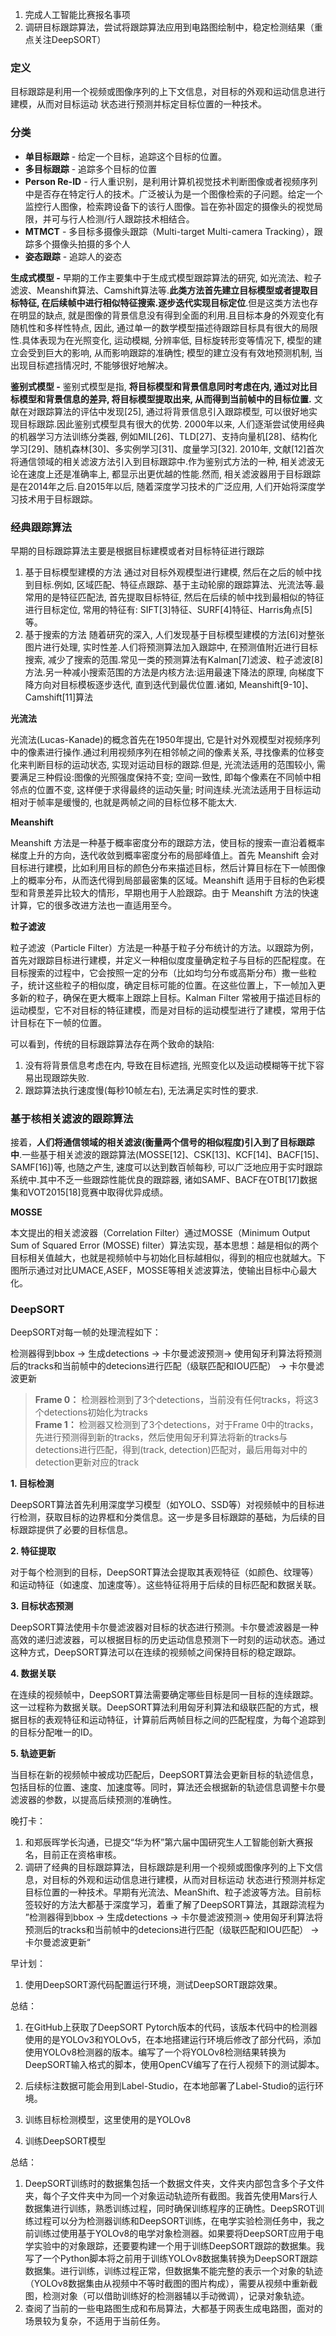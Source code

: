 1. 完成人工智能比赛报名事项
2. 调研目标跟踪算法，尝试将跟踪算法应用到电路图绘制中，稳定检测结果（重点关注DeepSORT）

### 定义

目标跟踪是利用一个视频或图像序列的上下文信息，对目标的外观和运动信息进行建模，从而对目标运动 状态进行预测并标定目标位置的一种技术。

### 分类

- **单目标跟踪** - 给定一个目标，追踪这个目标的位置。
- **多目标跟踪** - 追踪多个目标的位置
- **Person Re-ID** - 行人重识别，是利用计算机视觉技术判断图像或者视频序列中是否存在特定行人的技术。广泛被认为是一个图像检索的子问题。给定一个监控行人图像，检索跨设备下的该行人图像。旨在弥补固定的摄像头的视觉局限，并可与行人检测/行人跟踪技术相结合。
- **MTMCT** - 多目标多摄像头跟踪（Multi-target Multi-camera Tracking），跟踪多个摄像头拍摄的多个人
- **姿态跟踪** - 追踪人的姿态

**生成式模型 -** 早期的工作主要集中于生成式模型跟踪算法的研究, 如光流法、粒子滤波、Meanshift算法、Camshift算法等.**此类方法首先建立目标模型或者提取目标特征, 在后续帧中进行相似特征搜索.逐步迭代实现目标定位**.但是这类方法也存在明显的缺点, 就是图像的背景信息没有得到全面的利用.且目标本身的外观变化有随机性和多样性特点, 因此, 通过单一的数学模型描述待跟踪目标具有很大的局限性.具体表现为在光照变化, 运动模糊, 分辨率低, 目标旋转形变等情况下, 模型的建立会受到巨大的影响, 从而影响跟踪的准确性; 模型的建立没有有效地预测机制, 当出现目标遮挡情况时, 不能够很好地解决。

**鉴别式模型 -** 鉴别式模型是指, **将目标模型和背景信息同时考虑在内, 通过对比目标模型和背景信息的差异, 将目标模型提取出来, 从而得到当前帧中的目标位置.** 文献在对跟踪算法的评估中发现[25], 通过将背景信息引入跟踪模型, 可以很好地实现目标跟踪.因此鉴别式模型具有很大的优势. 2000年以来, 人们逐渐尝试使用经典的机器学习方法训练分类器, 例如MIL[26]、TLD[27]、支持向量机[28]、结构化学习[29]、随机森林[30]、多实例学习[31]、度量学习[32]. 2010年, 文献[12]首次将通信领域的相关滤波方法引入到目标跟踪中.作为鉴别式方法的一种, 相关滤波无论在速度上还是准确率上, 都显示出更优越的性能.然而, 相关滤波器用于目标跟踪是在2014年之后.自2015年以后, 随着深度学习技术的广泛应用, 人们开始将深度学习技术用于目标跟踪。

### 经典跟踪算法

早期的目标跟踪算法主要是根据目标建模或者对目标特征进行跟踪

1. 基于目标模型建模的方法 通过对目标外观模型进行建模, 然后在之后的帧中找到目标.例如, 区域匹配、特征点跟踪、基于主动轮廓的跟踪算法、光流法等.最常用的是特征匹配法, 首先提取目标特征, 然后在后续的帧中找到最相似的特征进行目标定位, 常用的特征有: SIFT[3]特征、SURF[4]特征、Harris角点[5]等。
2. 基于搜索的方法 随着研究的深入, 人们发现基于目标模型建模的方法[6]对整张图片进行处理, 实时性差.人们将预测算法加入跟踪中, 在预测值附近进行目标搜索, 减少了搜索的范围.常见一类的预测算法有Kalman[7]滤波、粒子滤波[8]方法.另一种减小搜索范围的方法是内核方法:运用最速下降法的原理, 向梯度下降方向对目标模板逐步迭代, 直到迭代到最优位置.诸如, Meanshift[9-10]、Camshift[11]算法

  

**光流法**

光流法(Lucas-Kanade)的概念首先在1950年提出, 它是针对外观模型对视频序列中的像素进行操作.通过利用视频序列在相邻帧之间的像素关系, 寻找像素的位移变化来判断目标的运动状态, 实现对运动目标的跟踪.但是, 光流法适用的范围较小, 需要满足三种假设:图像的光照强度保持不变; 空间一致性, 即每个像素在不同帧中相邻点的位置不变, 这样便于求得最终的运动矢量; 时间连续.光流法适用于目标运动相对于帧率是缓慢的, 也就是两帧之间的目标位移不能太大.

  

**Meanshift**

Meanshift 方法是一种基于概率密度分布的跟踪方法，使目标的搜索一直沿着概率梯度上升的方向，迭代收敛到概率密度分布的局部峰值上。首先 Meanshift 会对目标进行建模，比如利用目标的颜色分布来描述目标，然后计算目标在下一帧图像上的概率分布，从而迭代得到局部最密集的区域。Meanshift 适用于目标的色彩模型和背景差异比较大的情形，早期也用于人脸跟踪。由于 Meanshift 方法的快速计算，它的很多改进方法也一直适用至今。

  

**粒子滤波**

粒子滤波（Particle Filter）方法是一种基于粒子分布统计的方法。以跟踪为例，首先对跟踪目标进行建模，并定义一种相似度度量确定粒子与目标的匹配程度。在目标搜索的过程中，它会按照一定的分布（比如均匀分布或高斯分布）撒一些粒子，统计这些粒子的相似度，确定目标可能的位置。在这些位置上，下一帧加入更多新的粒子，确保在更大概率上跟踪上目标。Kalman Filter 常被用于描述目标的运动模型，它不对目标的特征建模，而是对目标的运动模型进行了建模，常用于估计目标在下一帧的位置。

  

可以看到，传统的目标跟踪算法存在两个致命的缺陷:

1. 没有将背景信息考虑在内, 导致在目标遮挡, 光照变化以及运动模糊等干扰下容易出现跟踪失败.
2. 跟踪算法执行速度慢(每秒10帧左右), 无法满足实时性的要求.

### 基于核相关滤波的跟踪算法

接着，**人们将通信领域的相关滤波(衡量两个信号的相似程度)引入到了目标跟踪中**.一些基于相关滤波的跟踪算法(MOSSE[12]、CSK[13]、KCF[14]、BACF[15]、SAMF[16])等, 也随之产生, 速度可以达到数百帧每秒, 可以广泛地应用于实时跟踪系统中.其中不乏一些跟踪性能优良的跟踪器, 诸如SAMF、BACF在OTB[17]数据集和VOT2015[18]竞赛中取得优异成绩。

  **MOSSE**

本文提出的相关滤波器（Correlation Filter）通过MOSSE（Minimum Output Sum of Squared Error (MOSSE) filter）算法实现，基本思想：越是相似的两个目标相关值越大，也就是视频帧中与初始化目标越相似，得到的相应也就越大。下图所示通过对比UMACE,ASEF，MOSSE等相关滤波算法，使输出目标中心最大化。

### DeepSORT

DeepSORT对每一帧的处理流程如下：

检测器得到bbox → 生成detections → 卡尔曼滤波预测→ 使用匈牙利算法将预测后的tracks和当前帧中的detecions进行匹配（级联匹配和IOU匹配） → 卡尔曼滤波更新

> **Frame 0：** 检测器检测到了3个detections，当前没有任何tracks，将这3个detections初始化为tracks  
> **Frame 1：** 检测器又检测到了3个detections，对于Frame 0中的tracks，先进行预测得到新的tracks，然后使用匈牙利算法将新的tracks与detections进行匹配，得到(track, detection)匹配对，最后用每对中的detection更新对应的track

**1. 目标检测**

DeepSORT算法首先利用深度学习模型（如YOLO、SSD等）对视频帧中的目标进行检测，获取目标的边界框和分类信息。这一步是多目标跟踪的基础，为后续的目标跟踪提供了必要的目标信息。

**2. 特征提取**

对于每个检测到的目标，DeepSORT算法会提取其表观特征（如颜色、纹理等）和运动特征（如速度、加速度等）。这些特征将用于后续的目标匹配和数据关联。

**3. 目标状态预测**

DeepSORT算法使用卡尔曼滤波器对目标的状态进行预测。卡尔曼滤波器是一种高效的递归滤波器，可以根据目标的历史运动信息预测下一时刻的运动状态。通过这种方式，DeepSORT算法可以在连续的视频帧之间保持目标的稳定跟踪。

**4. 数据关联**

在连续的视频帧中，DeepSORT算法需要确定哪些目标是同一目标的连续跟踪。这一过程称为数据关联。DeepSORT算法利用匈牙利算法和级联匹配的方式，根据目标的表观特征和运动特征，计算前后两帧目标之间的匹配程度，为每个追踪到的目标分配唯一的ID。

**5. 轨迹更新**

当目标在新的视频帧中被成功匹配后，DeepSORT算法会更新目标的轨迹信息，包括目标的位置、速度、加速度等。同时，算法还会根据新的轨迹信息调整卡尔曼滤波器的参数，以提高后续预测的准确性。

晚打卡：

1. 和郑辰晖学长沟通，已提交“华为杯”第六届中国研究生人工智能创新大赛报名，目前正在资格审核。
2. 调研了经典的目标跟踪算法，目标跟踪是利用一个视频或图像序列的上下文信息，对目标的外观和运动信息进行建模，从而对目标运动 状态进行预测并标定目标位置的一种技术。早期有光流法、MeanShift、粒子滤波等方法。目前标签较好的方法大都基于深度学习，着重了解了DeepSORT算法，其跟踪流程为 ”检测器得到bbox → 生成detections → 卡尔曼滤波预测→ 使用匈牙利算法将预测后的tracks和当前帧中的detecions进行匹配（级联匹配和IOU匹配） → 卡尔曼滤波更新“

早计划：
1. 使用DeepSORT源代码配置运行环境，测试DeepSORT跟踪效果。

总结： 
1. 在GitHub上获取了DeepSORT Pytorch版本的代码，该版本代码中的检测器使用的是YOLOv3和YOLOv5，在本地搭建运行环境后修改了部分代码，添加使用YOLOv8检测器的版本。编写了一个将YOLOv8检测结果转换为DeepSORT输入格式的脚本，使用OpenCV编写了在行人视频下的测试脚本。
2. 后续标注数据可能会用到Label-Studio，在本地部署了Label-Studio的运行环境。


1. 训练目标检测模型，这里使用的是YOLOv8
2. 训练DeepSORT模型

总结：
1. DeepSORT训练时的数据集包括一个数据文件夹，文件夹内部包含多个子文件夹，每个子文件夹中为同一个对象运动轨迹所有截图。我首先使用Mars行人数据集进行训练，熟悉训练过程，同时确保训练程序的正确性。DeepSROT训练过程可以分为检测器训练和DeepSORT训练，在电学实验检测任务中，我之前训练过使用基于YOLOv8的电学对象检测器。如果要将DeepSORT应用于电学实验中的对象跟踪，还要要构建一个用于训练DeepSORT跟踪的数据集。我写了一个Python脚本将之前用于训练YOLOv8数据集转换为DeepSORT跟踪数据集。进行训练，训练过程正常，但数据集不能完整的表示一个对象的轨迹（YOLOv8数据集由从视频中不等时截图的图片构成），需要从视频中重新截图，检测对象（可以借助训练好的检测器辅以手动微调），记录对象轨迹。
2. 查阅了当前的一些电路图生成和布局算法，大都基于网表生成电路图，面对的场景较为复杂，不适用于当前任务。